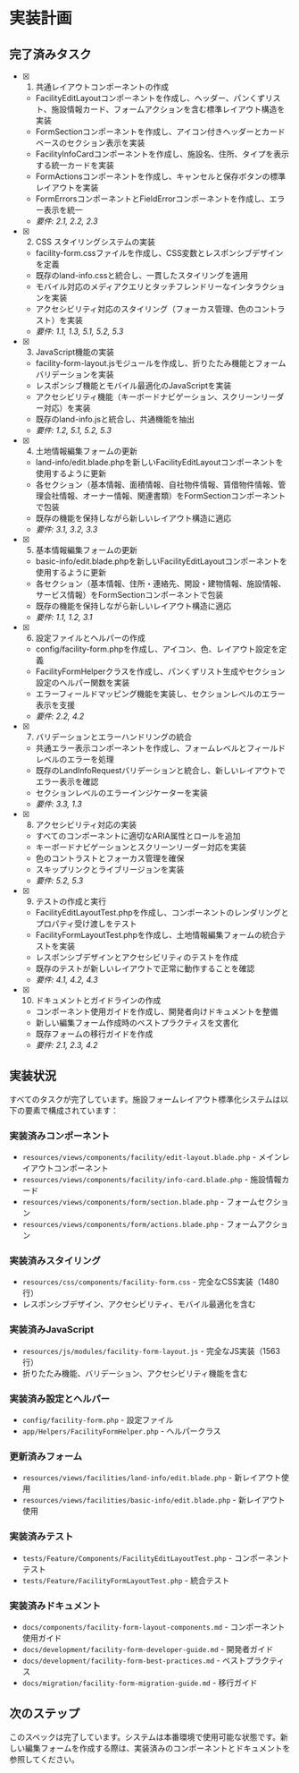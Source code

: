 # 実装計画

## 完了済みタスク

- [x] 1. 共通レイアウトコンポーネントの作成
  - FacilityEditLayoutコンポーネントを作成し、ヘッダー、パンくずリスト、施設情報カード、フォームアクションを含む標準レイアウト構造を実装
  - FormSectionコンポーネントを作成し、アイコン付きヘッダーとカードベースのセクション表示を実装
  - FacilityInfoCardコンポーネントを作成し、施設名、住所、タイプを表示する統一カードを実装
  - FormActionsコンポーネントを作成し、キャンセルと保存ボタンの標準レイアウトを実装
  - FormErrorsコンポーネントとFieldErrorコンポーネントを作成し、エラー表示を統一
  - _要件: 2.1, 2.2, 2.3_

- [x] 2. CSS スタイリングシステムの実装
  - facility-form.cssファイルを作成し、CSS変数とレスポンシブデザインを定義
  - 既存のland-info.cssと統合し、一貫したスタイリングを適用
  - モバイル対応のメディアクエリとタッチフレンドリーなインタラクションを実装
  - アクセシビリティ対応のスタイリング（フォーカス管理、色のコントラスト）を実装
  - _要件: 1.1, 1.3, 5.1, 5.2, 5.3_

- [x] 3. JavaScript機能の実装
  - facility-form-layout.jsモジュールを作成し、折りたたみ機能とフォームバリデーションを実装
  - レスポンシブ機能とモバイル最適化のJavaScriptを実装
  - アクセシビリティ機能（キーボードナビゲーション、スクリーンリーダー対応）を実装
  - 既存のland-info.jsと統合し、共通機能を抽出
  - _要件: 1.2, 5.1, 5.2, 5.3_

- [x] 4. 土地情報編集フォームの更新
  - land-info/edit.blade.phpを新しいFacilityEditLayoutコンポーネントを使用するように更新
  - 各セクション（基本情報、面積情報、自社物件情報、賃借物件情報、管理会社情報、オーナー情報、関連書類）をFormSectionコンポーネントで包装
  - 既存の機能を保持しながら新しいレイアウト構造に適応
  - _要件: 3.1, 3.2, 3.3_

- [x] 5. 基本情報編集フォームの更新
  - basic-info/edit.blade.phpを新しいFacilityEditLayoutコンポーネントを使用するように更新
  - 各セクション（基本情報、住所・連絡先、開設・建物情報、施設情報、サービス情報）をFormSectionコンポーネントで包装
  - 既存の機能を保持しながら新しいレイアウト構造に適応
  - _要件: 1.1, 1.2, 3.1_

- [x] 6. 設定ファイルとヘルパーの作成
  - config/facility-form.phpを作成し、アイコン、色、レイアウト設定を定義
  - FacilityFormHelperクラスを作成し、パンくずリスト生成やセクション設定のヘルパー関数を実装
  - エラーフィールドマッピング機能を実装し、セクションレベルのエラー表示を支援
  - _要件: 2.2, 4.2_

- [x] 7. バリデーションとエラーハンドリングの統合
  - 共通エラー表示コンポーネントを作成し、フォームレベルとフィールドレベルのエラーを処理
  - 既存のLandInfoRequestバリデーションと統合し、新しいレイアウトでエラー表示を確認
  - セクションレベルのエラーインジケーターを実装
  - _要件: 3.3, 1.3_

- [x] 8. アクセシビリティ対応の実装
  - すべてのコンポーネントに適切なARIA属性とロールを追加
  - キーボードナビゲーションとスクリーンリーダー対応を実装
  - 色のコントラストとフォーカス管理を確保
  - スキップリンクとライブリージョンを実装
  - _要件: 5.2, 5.3_

- [x] 9. テストの作成と実行
  - FacilityEditLayoutTest.phpを作成し、コンポーネントのレンダリングとプロパティ受け渡しをテスト
  - FacilityFormLayoutTest.phpを作成し、土地情報編集フォームの統合テストを実装
  - レスポンシブデザインとアクセシビリティのテストを作成
  - 既存のテストが新しいレイアウトで正常に動作することを確認
  - _要件: 4.1, 4.2, 4.3_

- [x] 10. ドキュメントとガイドラインの作成
  - コンポーネント使用ガイドを作成し、開発者向けドキュメントを整備
  - 新しい編集フォーム作成時のベストプラクティスを文書化
  - 既存フォームの移行ガイドを作成
  - _要件: 2.1, 2.3, 4.2_

## 実装状況

すべてのタスクが完了しています。施設フォームレイアウト標準化システムは以下の要素で構成されています：

### 実装済みコンポーネント
- `resources/views/components/facility/edit-layout.blade.php` - メインレイアウトコンポーネント
- `resources/views/components/facility/info-card.blade.php` - 施設情報カード
- `resources/views/components/form/section.blade.php` - フォームセクション
- `resources/views/components/form/actions.blade.php` - フォームアクション

### 実装済みスタイリング
- `resources/css/components/facility-form.css` - 完全なCSS実装（1480行）
- レスポンシブデザイン、アクセシビリティ、モバイル最適化を含む

### 実装済みJavaScript
- `resources/js/modules/facility-form-layout.js` - 完全なJS実装（1563行）
- 折りたたみ機能、バリデーション、アクセシビリティ機能を含む

### 実装済み設定とヘルパー
- `config/facility-form.php` - 設定ファイル
- `app/Helpers/FacilityFormHelper.php` - ヘルパークラス

### 更新済みフォーム
- `resources/views/facilities/land-info/edit.blade.php` - 新レイアウト使用
- `resources/views/facilities/basic-info/edit.blade.php` - 新レイアウト使用

### 実装済みテスト
- `tests/Feature/Components/FacilityEditLayoutTest.php` - コンポーネントテスト
- `tests/Feature/FacilityFormLayoutTest.php` - 統合テスト

### 実装済みドキュメント
- `docs/components/facility-form-layout-components.md` - コンポーネント使用ガイド
- `docs/development/facility-form-developer-guide.md` - 開発者ガイド
- `docs/development/facility-form-best-practices.md` - ベストプラクティス
- `docs/migration/facility-form-migration-guide.md` - 移行ガイド

## 次のステップ

このスペックは完了しています。システムは本番環境で使用可能な状態です。新しい編集フォームを作成する際は、実装済みのコンポーネントとドキュメントを参照してください。